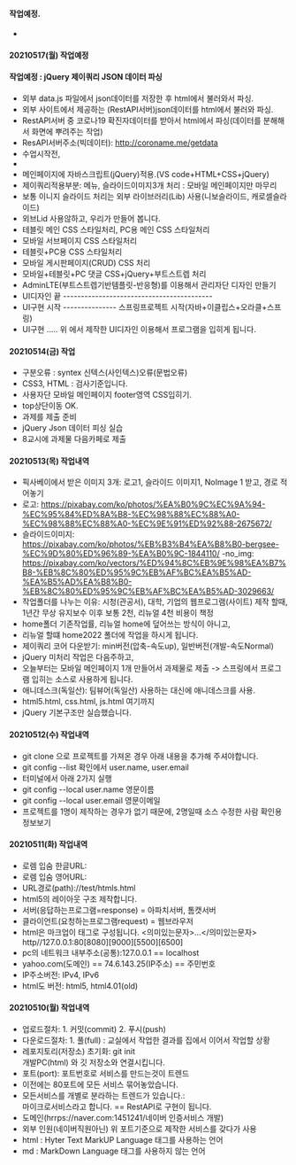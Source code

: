 #### 작업예정.
- 

#### 20210517(월) 작업예정
#### 작업예정 : jQuery 제이쿼리 JSON 데이터 파싱
- 외부 data.js 파일에서 json데이터를 저장한 후 html에서 불러와서 파싱.
- 외부 사이트에서 제공하는 (RestAPI서버)json데이터를 html에서 불러와 파싱.
- RestAPI서버 중 코로나19 확진자데이터를 받아서 html에서 파싱(데이터를 분해해서 화면에 뿌려주는 작업) 
- ResAPI서버주소(빅데이터): http://coroname.me/getdata
- 수업시작전,
- 
- 메인페이지에 자바스크립트(jQuery)적용.(VS code+HTML+CSS+jQuery)
- 제이쿼리적용부분: 메뉴, 슬라이드이미지3개 처리 : 모바일 메인페이지만 마무리
- 보통 이니지 슬라이드 처리는 외부 라이브러리(Lib) 사용(니보슬라이드, 캐로셀슬라이드)
- 외브Lid 사용않하고, 우리가 만들어 봅니다.
- 테블릿 메인 CSS 스타일처리, PC용 메인 CSS 스타일처리
- 모바일 서브페이지 CSS 스타일처리
- 테블릿+PC용 CSS 스타일처리
- 모바일 게시판페이지(CRUD) CSS 처리
- 모바일+테블릿+PC 댓글 CSS+jQuery+부트스트렙 처리
- AdminLTE(부트스트렙기반템플릿-반응형)를 이용해서 관리자단 디자인 만들기
- UI디자인 끝 ------------------------------------------
- UI구현 시작 --------------- 스프링프로젝트 시작(자바+이클립스+오라클+스프링)
- UI구현 ..... 위 에서 제작한 UI디자인 이용해서 프로그램을 입히게 됩니다.

#### 20210514(금) 작업
- 구분오류 : syntex 신텍스(사인텍스)오류(문법오류)
- CSS3, HTML : 검사기준입니다.
- 사용자단 모바일 메인페이지 footer영역 CSS입히기.
- top상단이동 OK.
- 과제를 제출 준비
- jQuery Json 데이터 피싱 실습
- 8교시에 과제물 다음카페로 제출

#### 20210513(목) 작업내역
- 픽사베이에서 받은 이미지 3개: 로고1, 슬라이드 이미지1, NoImage 1 받고, 경로 적어놓기
- 로고: https://pixabay.com/ko/photos/%EA%B0%9C%EC%9A%94-%EC%95%84%ED%8A%B8-%EC%98%88%EC%88%A0-%EC%98%88%EC%88%A0-%EC%9E%91%ED%92%88-2675672/
- 슬라이드이미지: https://pixabay.com/ko/photos/%EB%B3%B4%EA%B8%B0-bergsee-%EC%9D%80%ED%96%89-%EA%B0%9C-1844110/
-no_img: https://pixabay.com/ko/vectors/%ED%94%8C%EB%9E%98%EA%B7%B8-%EB%8C%80%ED%95%9C%EB%AF%BC%EA%B5%AD-%EA%B5%AD%EA%B8%B0-%EB%8C%80%ED%95%9C%EB%AF%BC%EA%B5%AD-3029663/ 
- 작업폴더를 나누는 이유: 시청(관공서), 대학, 기업의 웹프로그램(사이트)
  제작 할때, 1년간 무상 유지보수 이후 보통 2천, 리뉴얼 4천 비용이 책정
- home폴더 기존작업률, 리뉴얼 home에 덮어쓰는 방식이 아니고,
- 리뉴얼 할떄 home2022 폴더에 작업을 하시게 됩니다.
- 제이쿼리 코어 다운받기: min버전(압축-속도up), 일반버전(개발-속도Normal)
- jQuery 미처리 작업은 다음주하고,
- 오늘부터는 모바일 메인페이지 1개 만들어서 과제물로 제출 -> 스프링에서
  프로그램 입히는 소스로 사용하게 됩니다.
- 애니데스크(독일산): 팀뷰어(독일산) 사용하는 대신에 애니데스크를 사용.
- html5.html, css.html, js.html 여기까지
- jQuery 기본구조만 실습했습니다.

#### 20210512(수) 작업내역
- git clone 으로 프로젝트를 가져온 경우 아래 내용을 추가해 주셔야합니다.
- git config --list 확인에서 user.name, user.email 
- 터미널에서 아래 2가지 실행
- git config --local user.name 영문이름
- git config --local user.email 영문이메일
- 프로젝트를 1명이 제작하는 경우가 없기 때문에, 2명일때 소스 수정한 사람 확인용 정보보기

#### 20210511(화) 작업내역
- 로렘 입숨 한글URL:
- 로렘 입숨 영어URL:
- URL경로(path)://test/htmls.html
- html5의 레이아웃 구조 제작합니다.
- 서버(응답하는프로그램=response) = 아파치서버, 톰캣서버
- 클라이언트(요청하는프로그램request) = 웹브라우저
- html은 마크업이 태그로 구성됩니다. <의미있는문자>...</의미있는문자>
  http//127.0.0.1:80[8080][9000][5500][6500]
- pc의 네트워크 내부주소(공통):127.0.0.1 == localhost
- yahoo.com(도메인) == 74.6.143.25(IP주소) == 주민번호
- IP주소버전: IPv4, IPv6
- html도 버전: html5, html4.01(old)


#### 20210510(월) 작업내역
- 업로드절차: 1. 커밋(commit) 2. 푸시(push)<br>
- 다운로드절차: 1. 풀(full) : 교실에서 작업한 결과를 집에서 이어서
  작업할 상황<br>
- 레포지토리(저장소) 초기화: git init<br>
  개발PC(html) 와 깃 저장소와 연결시킵니다.<br>
- 포트(port): 포트번호로 서비스를 만드는것이 트렌드<br>
- 이전에는 80포트에 모든 서비스 묶어놓았습니다.<br>
- 모든서비스를 개별로 분라하는 트렌드가 있습니다.:<br>
  마이크로서비스라고 합니다. == RestAPI로 구현이 됩니다.<br>
- 도메인(hrrps://naver.com:1451241/네이버 인증서비스 개발)<br>
- 외부 인원(네이버직원아닌) 위 포트기준으로 제작한 서비스를 갖다가 사용<br>
- html : Hyter Text MarkUP Language 태그를 사용하는 언어<br>
- md : MarkDown Language 태그를 사용하지 않는 언어<br>